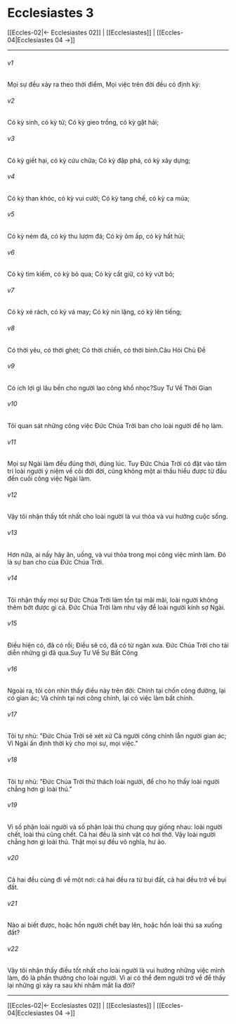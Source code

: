# Ecclesiastes 3

[[Eccles-02|← Ecclesiastes 02]] | [[Ecclesiastes]] | [[Eccles-04|Ecclesiastes 04 →]]
***



###### v1 
Mọi sự đều xảy ra theo thời điểm, Mọi việc trên đời đều có định kỳ: 

###### v2 
Có kỳ sinh, có kỳ tử; Có kỳ gieo trồng, có kỳ gặt hái; 

###### v3 
Có kỳ giết hại, có kỳ cứu chữa; Có kỳ đập phá, có kỳ xây dựng; 

###### v4 
Có kỳ than khóc, có kỳ vui cười; Có kỳ tang chế, có kỳ ca múa; 

###### v5 
Có kỳ ném đá, có kỳ thu lượm đá; Có kỳ ôm ấp, có kỳ hất hủi; 

###### v6 
Có kỳ tìm kiếm, có kỳ bỏ qua; Có kỳ cất giữ, có kỳ vứt bỏ; 

###### v7 
Có kỳ xé rách, có kỳ vá may; Có kỳ nín lặng, có kỳ lên tiếng; 

###### v8 
Có thời yêu, có thời ghét; Có thời chiến, có thời bình.Câu Hỏi Chủ Đề 

###### v9 
Có ích lợi gì lâu bền cho người lao công khổ nhọc?Suy Tư Về Thời Gian 

###### v10 
Tôi quan sát những công việc Đức Chúa Trời ban cho loài người để họ làm. 

###### v11 
Mọi sự Ngài làm đều đúng thời, đúng lúc. Tuy Đức Chúa Trời có đặt vào tâm trí loài người ý niệm về cõi đời đời, cũng không một ai thấu hiểu được từ đầu đến cuối công việc Ngài làm. 

###### v12 
Vậy tôi nhận thấy tốt nhất cho loài người là vui thỏa và vui hưởng cuộc sống. 

###### v13 
Hơn nữa, ai nấy hãy ăn, uống, và vui thỏa trong mọi công việc mình làm. Đó là sự ban cho của Đức Chúa Trời. 

###### v14 
Tôi nhận thấy mọi sự Đức Chúa Trời làm tồn tại mãi mãi, loài người không thêm bớt được gì cả. Đức Chúa Trời làm như vậy để loài người kính sợ Ngài. 

###### v15 
Điều hiện có, đã có rồi; Điều sẽ có, đã có từ ngàn xưa. Đức Chúa Trời cho tái diễn những gì đã qua.Suy Tư Về Sự Bất Công 

###### v16 
Ngoài ra, tôi còn nhìn thấy điều này trên đời: Chính tại chốn công đường, lại có gian ác; Và chính tại nơi công chính, lại có việc làm bất chính. 

###### v17 
Tôi tự nhủ: "Đức Chúa Trời sẽ xét xử Cả người công chính lẫn người gian ác; Vì Ngài ấn định thời kỳ cho mọi sự, mọi việc." 

###### v18 
Tôi tự nhủ: "Đức Chúa Trời thử thách loài người, để cho họ thấy loài người chẳng hơn gì loài thú." 

###### v19 
Vì số phận loài người và số phận loài thú chung quy giống nhau: loài người chết, loài thú cũng chết. Cả hai đều là sinh vật có hơi thở. Vậy loài người chẳng hơn gì loài thú. Thật mọi sự đều vô nghĩa, hư ảo. 

###### v20 
Cả hai đều cùng đi về một nơi: cả hai đều ra từ bụi đất, cả hai đều trở về bụi đất. 

###### v21 
Nào ai biết được, hoặc hồn người chết bay lên, hoặc hồn loài thú sa xuống đất? 

###### v22 
Vậy tôi nhận thấy điều tốt nhất cho loài người là vui hưởng những việc mình làm, đó là phần thưởng cho loài người. Vì ai có thể đem người trở về để thấy lại những gì xảy ra sau khi nhắm mắt lìa đời?

***
[[Eccles-02|← Ecclesiastes 02]] | [[Ecclesiastes]] | [[Eccles-04|Ecclesiastes 04 →]]
